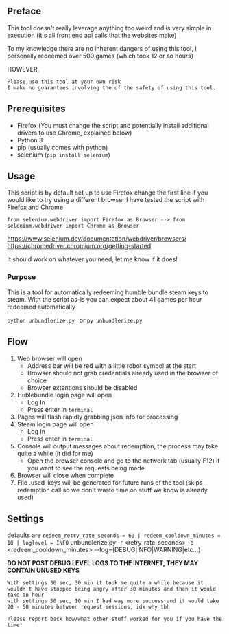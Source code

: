 ## Preface

This tool doesn't really leverage anything too weird and is very simple in execution (it's all front end api calls that the websites make)

To my knowledge there are no inherent dangers of using this tool, I personally redeemed over 500 games (which took 12 or so hours)

HOWEVER,

```
Please use this tool at your own risk
I make no guarantees involving the of the safety of using this tool.
```

## Prerequisites

- Firefox (You must change the script and potentially install additional drivers to use Chrome, explained below)
- Python 3
- pip (usually comes with python)
- selenium (`pip install selenium`)

## Usage

This script is by default set up to use Firefox change the first line if you would like to try using a different browser
I have tested the script with Firefox and Chrome

`from selenium.webdriver import Firefox as Browser --> from selenium.webdriver import Chrome as Browser`

https://www.selenium.dev/documentation/webdriver/browsers/
https://chromedriver.chromium.org/getting-started

It should work on whatever you need, let me know if it does!

### Purpose

This is a tool for automatically redeeming humble bundle steam keys to steam. With the script as-is you can expect about 41 games per hour redeemed automatically

`python unbundlerize.py ` or `py unbundlerize.py`

## Flow

1. Web browser will open
   - Address bar will be red with a little robot symbol at the start
   - Browser should not grab credentials already used in the browser of choice
   - Browser extentions should be disabled
1. Hublebundle login page will open
   - Log In
   - Press enter in `terminal`
1. Pages will flash rapidly grabbing json info for processing
1. Steam login page will open
   - Log In
   - Press enter in `terminal`
1. Console will output messages about redemption, the process may take quite a while (it did for me)
   - Open the browser console and go to the network tab (usually F12) if you want to see the requests being made
1. Browser will close when complete
1. File .used_keys will be generated for future runs of the tool (skips redemption call so we don't waste time on stuff we know is already used)

## Settings

defaults are `redeem_retry_rate_seconds = 60 | redeem_cooldown_minutes = 10 | loglevel = INFO`
unbundlerize.py -r <retry_rate_seconds> -c <redeem_cooldown_minutes> --log=(DEBUG|INFO|WARNING|etc...)

**DO NOT POST DEBUG LEVEL LOGS TO THE INTERNET, THEY MAY CONTAIN UNUSED KEYS**

```
With settings 30 sec, 30 min it took me quite a while because it wouldn't have stopped being angry after 30 minutes and then it would take an hour
with settings 30 sec, 10 min I had way more success and it would take 20 - 50 minutes between request sessions, idk why tbh

Please report back how/what other stuff worked for you if you have the time!
```
